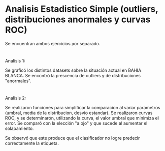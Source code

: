 # Analisis Estadistico Simple (outliers, distribuciones anormales y curvas ROC)
Se encuentran ambos ejercicios por separado.
#
Analisis 1:

Se graficó los distintos datasets sobre la situación actual en BAHIA BLANCA.
Se encontró la prescencia de outliers y de distribuciones "anormales".

#
Analisis 2:

Se realizaron funciones para simplificar la comparacion al variar parametros (umbral, media de la distribucion, desvio estandar).
Se realizaron curvas ROC, y se determinarón, utilizando la curva, el valor umbral que minimiza el error.
Se comparó con la elección "a ojo" y que sucede al aumentar el solapamiento.

Se observó que este produce que el clasificador no logre predecir correctamente la etiqueta.
